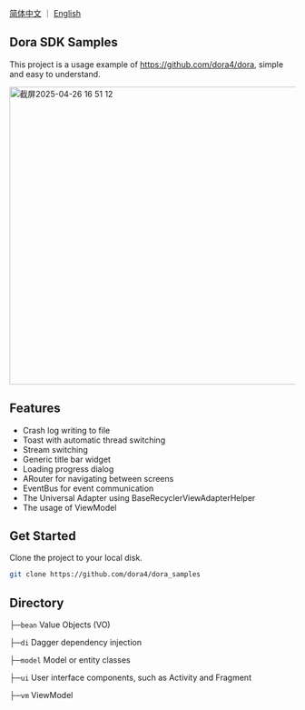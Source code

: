 <a href="./README.zh-CN.md">简体中文</a> ｜ <a href="./README.md">English</a>

## Dora SDK Samples
This project is a usage example of https://github.com/dora4/dora, simple and easy to understand.

<img width="524" alt="截屏2025-04-26 16 51 12" src="https://github.com/user-attachments/assets/55d610c4-72e0-4129-85ae-84a7916de39b" />

## Features
- Crash log writing to file
- Toast with automatic thread switching
- Stream switching
- Generic title bar widget
- Loading progress dialog
- ARouter for navigating between screens
- EventBus for event communication
- The Universal Adapter using BaseRecyclerViewAdapterHelper
- The usage of ViewModel

## Get Started

Clone the project to your local disk.

```bash
git clone https://github.com/dora4/dora_samples
```

## Directory

├─`bean` Value Objects (VO)

├─`di` Dagger dependency injection

├─`model` Model or entity classes

├─`ui` User interface components, such as Activity and Fragment

├─`vm` ViewModel

